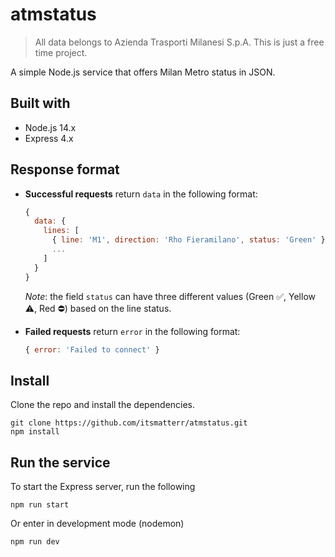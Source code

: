 # atmstatus
> All data belongs to Azienda Trasporti Milanesi S.p.A. This is just a free time project.

A simple Node.js service that offers Milan Metro status in JSON.

## Built with
* Node.js 14.x
* Express 4.x

## Response format
- **Successful requests** return `data` in the following format:
  ```javascript
  {
    data: {
      lines: [
        { line: 'M1', direction: 'Rho Fieramilano', status: 'Green' },
        ...
      ]
    }
  }
  ```
  *Note*: the field `status` can have three different values (Green ✅️, Yellow ⚠️, Red ⛔️) based on the line status.
  
- **Failed requests** return `error` in the following format:
  ```javascript
  { error: 'Failed to connect' }
  ```

## Install
Clone the repo and install the dependencies.
```
git clone https://github.com/itsmatterr/atmstatus.git
npm install
```
## Run the service
To start the Express server, run the following
```
npm run start
```
Or enter in development mode (nodemon)
```
npm run dev
```
